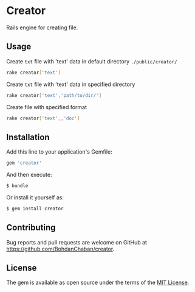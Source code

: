 # Creator

Rails engine for creating file.

## Usage

Create `txt` file with 'text' data in default directory `./public/creator/`
```sh
rake creator['text']
```

Create `txt` file with 'text' data in specified directory
```sh
rake creator['text','path/to/dir/']
```

Create file with specified format
```sh
rake creator['text',,'doc']
```

## Installation
Add this line to your application's Gemfile:

```ruby
gem 'creator'
```

And then execute:
```bash
$ bundle
```

Or install it yourself as:
```bash
$ gem install creator
```

## Contributing
Bug reports and pull requests are welcome on GitHub at https://github.com/BohdanChaban/creator.

## License
The gem is available as open source under the terms of the [MIT License](http://opensource.org/licenses/MIT).
